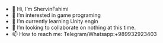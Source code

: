 - 👋 Hi, I’m ShervinFahimi
- 👀 I’m interested in game programing
- 🌱 I’m currently learning Unity engin 
- 💞️ I’m looking to collaborate on nothing at this time.
- 📫 How to reach me: Telegram/Whatsapp:+989932923403

<!---
Shervinfahimi/Shervinfahimi is a ✨ special ✨ repository because its `README.md` (this file) appears on your GitHub profile.
You can click the Preview link to take a look at your changes.
--->
